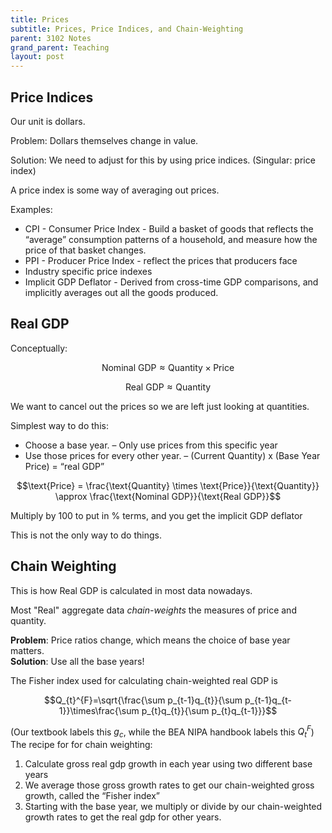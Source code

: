 ```yaml
---
title: Prices
subtitle: Prices, Price Indices, and Chain-Weighting
parent: 3102 Notes
grand_parent: Teaching
layout: post
---
```



## Price Indices

Our unit is dollars.

Problem: Dollars themselves change in value.

Solution: We need to adjust for this by using price indices. (Singular: price index)

A price index is some way of averaging out prices.

Examples:
- CPI - Consumer Price Index - Build a basket of goods that reflects the “average” consumption patterns of a
household, and measure how the price of that basket changes.
- PPI - Producer Price Index - reflect the prices that producers face
- Industry specific price indexes
- Implicit GDP Deflator - Derived from cross-time GDP comparisons, and implicitly averages out all the goods produced.


## Real GDP
Conceptually:

$$\text{Nominal GDP} \approx \text{Quantity} \times \text{Price}$$

$$\text{Real GDP} \approx \text{Quantity}$$

We want to cancel out the prices so we are left just looking at quantities.

Simplest way to do this:

- Choose a base year.
    – Only use prices from this specific year
- Use those prices for every other year.
    – (Current Quantity) x (Base Year Price) = “real GDP”

$$\text{Price} = \frac{\text{Quantity} \times \text{Price}}{\text{Quantity}} \approx \frac{\text{Nominal GDP}}{\text{Real GDP}}$$

Multiply by 100 to put in % terms, and you get the implicit GDP deflator


This is not the only way to do things.


## Chain Weighting

This is how Real GDP is calculated in most data nowadays.

Most "Real" aggregate data *chain-weights* the measures of price and quantity.

**Problem**: Price ratios change, which means the choice of base year matters.  
**Solution**:  Use all the base years!

The Fisher index used for calculating chain-weighted real GDP is

$$Q_{t}^{F}=\sqrt{\frac{\sum p_{t-1}q_{t}}{\sum p_{t-1}q_{t-1}}\times\frac{\sum p_{t}q_{t}}{\sum p_{t}q_{t-1}}}$$

(Our textbook labels this $g_{c}$, while the BEA NIPA handbook labels this $Q_{t}^{F}$)
The recipe for for chain weighting:
1. Calculate gross real gdp growth in each year using two different base years
2. We average those gross growth rates to get our chain-weighted gross growth, called the “Fisher index”
3. Starting with the base year, we multiply or divide by our chain-weighted growth rates to get the real gdp for
other years.